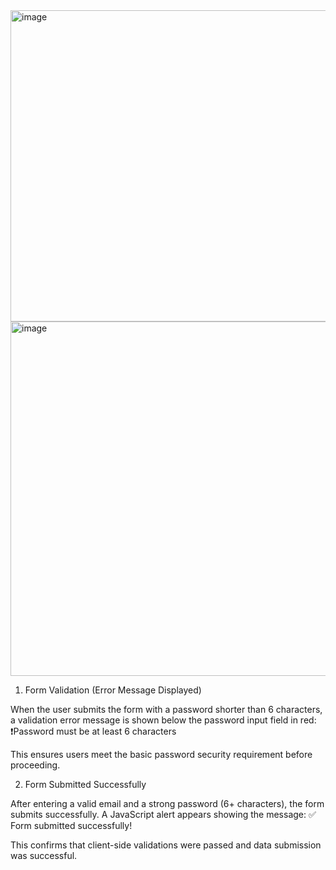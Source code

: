 <img width="1280" height="498" alt="image" src="https://github.com/user-attachments/assets/3d301bba-c23e-44c3-9626-b726909cd600" />

<img width="1280" height="567" alt="image" src="https://github.com/user-attachments/assets/1d136822-2125-4f8b-a7ee-97b3571351b6" />

1. Form Validation (Error Message Displayed)

When the user submits the form with a password shorter than 6 characters, a validation error message is shown below the password input field in red:
❗️Password must be at least 6 characters

This ensures users meet the basic password security requirement before proceeding.

2. Form Submitted Successfully

After entering a valid email and a strong password (6+ characters), the form submits successfully. A JavaScript alert appears showing the message:
✅ Form submitted successfully!

This confirms that client-side validations were passed and data submission was successful.
